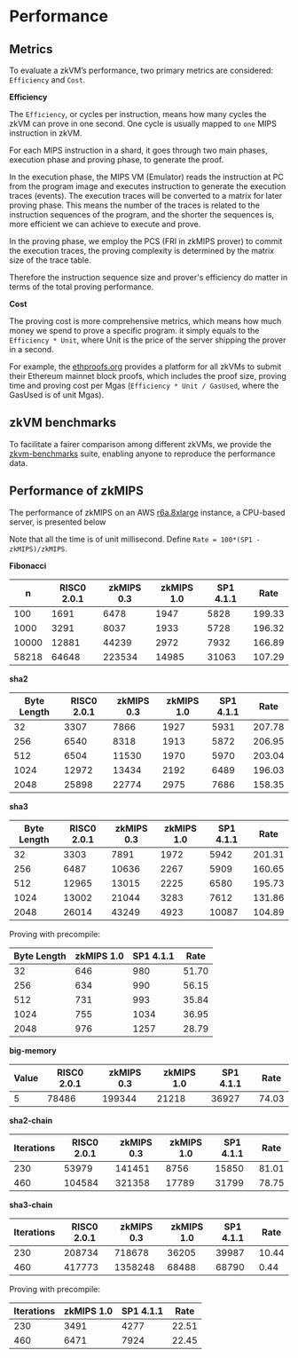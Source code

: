 # Performance

## Metrics
To evaluate a zkVM’s performance, two primary metrics are considered: `Efficiency` and `Cost`.

**Efficiency** 

The `Efficiency`, or cycles per instruction, means how many cycles the zkVM can prove in one second. One cycle is usually mapped to `one` MIPS instruction in zkVM. 

For each MIPS instruction in a shard, it goes through two main phases, execution phase and proving phase, to generate the proof. 

In the execution phase, the MIPS VM (Emulator) reads the instruction at PC from the program image and executes instruction to generate the execution traces (events). The execution traces will be converted to a matrix for later proving phase. This means the number of the traces is related to the instruction sequences of the program, and the shorter the sequences is, more efficient we can achieve to execute and prove.  

In the proving phase, we employ the PCS (FRI in zkMIPS prover) to commit the execution traces, the proving complexity is determined by the matrix size of the trace table.

Therefore the instruction sequence size and prover's efficiency do matter in terms of the total proving performance. 

**Cost**

The proving cost is more comprehensive metrics, which means how much money we spend to prove a specific program. it simply equals to the `Efficiency * Unit`, where Unit is the price of the server shipping the prover in a second. 
 

For example, the [ethproofs.org](https://ethproofs.org/) provides a platform for all zkVMs to submit their Ethereum mainnet block proofs, which includes the proof size, proving time and proving cost per Mgas (`Efficiency * Unit / GasUsed`, where the GasUsed is of unit Mgas).


## zkVM benchmarks

To facilitate a fairer comparison among different zkVMs, we provide the [zkvm-benchmarks](https://github.com/zkMIPS/zkvm-benchmarks)  suite, enabling anyone to reproduce the performance data.


## Performance of zkMIPS

The performance of zkMIPS on an AWS [r6a.8xlarge](https://instances.vantage.sh/aws/ec2/r6a.8xlarge) instance, a CPU-based server, is presented below

Note that all the time is of unit millisecond. Define `Rate = 100*(SP1 - zkMIPS)/zkMIPS`. 


**Fibonacci**

| n      | RISC0 2.0.1 | zkMIPS 0.3 | zkMIPS 1.0 | SP1 4.1.1 | Rate  |
|--------|-------------|--------|--------|-----------|--------|
| 100    | 1691        | 6478   | 1947   | 5828      | 199.33 |
| 1000   | 3291        | 8037   | 1933   | 5728      | 196.32 |
| 10000  | 12881       | 44239  | 2972   | 7932      | 166.89 |
| 58218  | 64648       | 223534 | 14985  | 31063     | 107.29 |

**sha2**

| Byte Length | RISC0 2.0.1 | zkMIPS 0.3 | zkMIPS 1.0 | SP1 4.1.1 | Rate  |
|-------------|-------------|--------|--------|-----------|--------|
| 32          | 3307        | 7866   | 1927   | 5931      | 207.78 |
| 256         | 6540        | 8318   | 1913   | 5872      | 206.95 |
| 512         | 6504        | 11530  | 1970   | 5970      | 203.04 |
| 1024        | 12972       | 13434  | 2192   | 6489      | 196.03 |
| 2048        | 25898       | 22774  | 2975   | 7686      | 158.35 |

**sha3**

| Byte Length | RISC0 2.0.1 | zkMIPS 0.3 | zkMIPS 1.0 | SP1 4.1.1 | Rate  |
|-------------|-------------|--------|--------|-----------|--------|
| 32          | 3303        | 7891   | 1972   | 5942      | 201.31 |
| 256         | 6487        | 10636  | 2267   | 5909      | 160.65 |
| 512         | 12965       | 13015  | 2225   | 6580      | 195.73 |
| 1024        | 13002       | 21044  | 3283   | 7612      | 131.86 |
| 2048        | 26014       | 43249  | 4923   | 10087     | 104.89 |

Proving with precompile:

| Byte Length | zkMIPS 1.0 | SP1 4.1.1 | Rate  |
|-------------|--------|-----------|-------|
| 32          | 646    | 980       | 51.70 |
| 256         | 634    | 990       | 56.15 |
| 512         | 731    | 993       | 35.84 |
| 1024        | 755    | 1034      | 36.95 |
| 2048        | 976    | 1257      | 28.79 |

**big-memory**

| Value | RISC0 2.0.1 | zkMIPS 0.3 | zkMIPS 1.0 | SP1 4.1.1 | Rate  |
|-------|-------------|---------|--------|-----------|-------|
| 5     | 78486       | 199344  | 21218  | 36927     | 74.03 |

**sha2-chain**

| Iterations | RISC0 2.0.1 | zkMIPS 0.3 | zkMIPS 1.0 | SP1 4.1.1 | Rate  |
|------------|-------------|---------|--------|-----------|-------|
| 230        | 53979       | 141451  | 8756   | 15850     | 81.01 |
| 460        | 104584      | 321358  | 17789  | 31799     | 78.75 |

**sha3-chain**

| Iterations | RISC0 2.0.1 | zkMIPS 0.3 | zkMIPS 1.0 | SP1 4.1.1 | Rate  |
|------------|-------------|----------|--------|-----------|-------|
| 230        | 208734      | 718678   | 36205  | 39987     | 10.44 |
| 460        | 417773      | 1358248  | 68488  | 68790     | 0.44  |

Proving with precompile:

| Iterations | zkMIPS 1.0 | SP1 4.1.1 | Rate  |
|------------|----------|-----------|-------|
| 230        | 3491     | 4277      | 22.51 |
| 460        | 6471     | 7924      | 22.45 |
